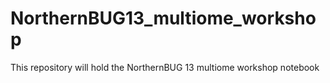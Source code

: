 # NorthernBUG13_multiome_workshop
This repository will hold the NorthernBUG 13 multiome workshop notebook
